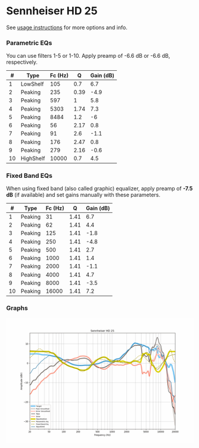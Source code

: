 # Sennheiser HD 25
See [usage instructions](https://github.com/jaakkopasanen/AutoEq#usage) for more options and info.

### Parametric EQs
You can use filters 1-5 or 1-10. Apply preamp of -6.6 dB or -6.6 dB, respectively.

|   # | Type      |   Fc (Hz) |    Q |   Gain (dB) |
|-----|-----------|-----------|------|-------------|
|   1 | LowShelf  |       105 | 0.7  |         6.7 |
|   2 | Peaking   |       235 | 0.39 |        -4.9 |
|   3 | Peaking   |       597 | 1    |         5.8 |
|   4 | Peaking   |      5303 | 1.74 |         7.3 |
|   5 | Peaking   |      8484 | 1.2  |        -6   |
|   6 | Peaking   |        56 | 2.17 |         0.8 |
|   7 | Peaking   |        91 | 2.6  |        -1.1 |
|   8 | Peaking   |       176 | 2.47 |         0.8 |
|   9 | Peaking   |       279 | 2.16 |        -0.6 |
|  10 | HighShelf |     10000 | 0.7  |         4.5 |

### Fixed Band EQs
When using fixed band (also called graphic) equalizer, apply preamp of **-7.5 dB** (if available) and set gains manually with these parameters.

|   # | Type    |   Fc (Hz) |    Q |   Gain (dB) |
|-----|---------|-----------|------|-------------|
|   1 | Peaking |        31 | 1.41 |         6.7 |
|   2 | Peaking |        62 | 1.41 |         4.4 |
|   3 | Peaking |       125 | 1.41 |        -1.8 |
|   4 | Peaking |       250 | 1.41 |        -4.8 |
|   5 | Peaking |       500 | 1.41 |         2.7 |
|   6 | Peaking |      1000 | 1.41 |         1.4 |
|   7 | Peaking |      2000 | 1.41 |        -1.1 |
|   8 | Peaking |      4000 | 1.41 |         4.7 |
|   9 | Peaking |      8000 | 1.41 |        -3.5 |
|  10 | Peaking |     16000 | 1.41 |         7.2 |

### Graphs
![](./Sennheiser%20HD%2025.png)
